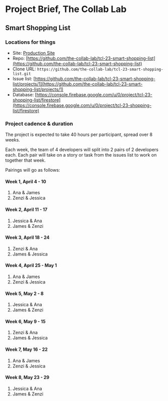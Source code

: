 # Project Brief, The Collab Lab

## Smart Shopping List

### Locations for things

- Site: [Production Site](https://tcl-23-shopping-list.web.app)
- Repo: [https://github.com/the-collab-lab/tcl-23-smart-shopping-list](https://github.com/the-collab-lab/tcl-23-smart-shopping-list)
- Clone URL: `https://github.com/the-collab-lab/tcl-23-smart-shopping-list.git`
- Issue list: [https://github.com/the-collab-lab/tcl-23-smart-shopping-list/projects/1](https://github.com/the-collab-lab/tcl-23-smart-shopping-list/projects/1)
- Database: [https://console.firebase.google.com/u/0/project/tcl-23-shopping-list/firestore](https://console.firebase.google.com/u/0/project/tcl-23-shopping-list/firestore)

### Project cadence & duration

The project is expected to take 40 hours per participant, spread over 8 weeks.

Each week, the team of 4 developers will split into 2 pairs of 2 developers each. Each pair will take on a story or task from the issues list to work on together that week.

Pairings will go as follows:

#### Week 1, April 4 - 10

1. Ana & James
2. Zenzi & Jessica

#### Week 2, April 11 - 17

1. Jessica & Ana
2. James & Zenzi

#### Week 3, April 18 - 24

1. Zenzi & Ana
2. James & Jessica

#### Week 4, April 25 - May 1

1. Ana & James
2. Zenzi & Jessica

#### Week 5, May 2 - 8

1. Jessica & Ana
2. James & Zenzi

#### Week 6, May 9 - 15

1. Zenzi & Ana
2. James & Jessica

#### Week 7, May 16 - 22

1. Ana & James
2. Zenzi & Jessica

#### Week 8, May 23 - 29

1. Jessica & Ana
2. James & Zenzi
